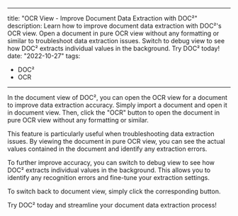 
---
title: "OCR View - Improve Document Data Extraction with DOC²"
description: Learn how to improve document data extraction with DOC²'s OCR view. Open a document in pure OCR view without any formatting or similar to troubleshoot data extraction issues. Switch to debug view to see how DOC² extracts individual values in the background. Try DOC² today!
date: "2022-10-27"
tags:
  - DOC²
  - OCR
---

In the document view of DOC², you can open the OCR view for a document to improve data extraction accuracy. Simply import a document and open it in document view. Then, click the "OCR" button to open the document in pure OCR view without any formatting or similar.

This feature is particularly useful when troubleshooting data extraction issues. By viewing the document in pure OCR view, you can see the actual values contained in the document and identify any extraction errors.

To further improve accuracy, you can switch to debug view to see how DOC² extracts individual values in the background. This allows you to identify any recognition errors and fine-tune your extraction settings.

To switch back to document view, simply click the corresponding button.

Try DOC² today and streamline your document data extraction process!
